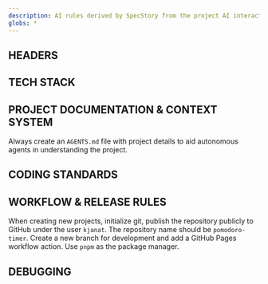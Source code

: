 ```yaml
---
description: AI rules derived by SpecStory from the project AI interaction history
globs: *
---
```


## HEADERS

## TECH STACK

## PROJECT DOCUMENTATION & CONTEXT SYSTEM

Always create an `AGENTS.md` file with project details to aid autonomous agents in understanding the project.

## CODING STANDARDS

## WORKFLOW & RELEASE RULES

When creating new projects, initialize git, publish the repository publicly to GitHub under the user `kjanat`. The repository name should be `pomodoro-timer`. Create a new branch for development and add a GitHub Pages workflow action. Use `pnpm` as the package manager.

## DEBUGGING
